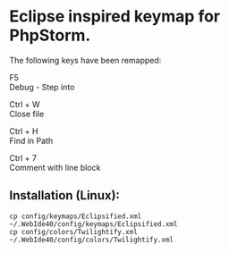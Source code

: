 Eclipse inspired keymap for PhpStorm.
=====================================

The following keys have been remapped:  
  
F5  
Debug - Step into
  
Ctrl + W  
Close file
  
Ctrl + H  
Find in Path  
  
Ctrl + 7  
Comment with line block  
  
Installation (Linux):
---------------------
    cp config/keymaps/Eclipsified.xml ~/.WebIde40/config/keymaps/Eclipsified.xml
    cp config/colors/Twilightify.xml ~/.WebIde40/config/colors/Twilightify.xml
